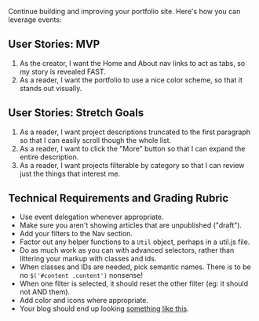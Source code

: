 
Continue building and improving your portfolio site. Here's how you can leverage events:

## User Stories: MVP
  1. As the creator, I want the Home and About nav links to act as tabs, so my story is revealed FAST.
  1. As a reader, I want the portfolio to use a nice color scheme, so that it stands out visually.

## User Stories: Stretch Goals
  1. As a reader, I want project descriptions truncated to the first paragraph so that I can easily scroll though the whole list.
  1. As a reader, I want to click the "More" button so that I can expand the entire description.
  1. As a reader, I want projects filterable by category so that I can review just the things that interest me.

## Technical Requirements and Grading Rubric
  - Use event delegation whenever appropriate.
  - Make sure you aren't showing articles that are unpublished ("draft").
  - Add your filters to the Nav section.
  - Factor out any helper functions to a `Util` object, perhaps in a util.js file.
  - Do as much work as you can with advanced selectors, rather than littering your markup with classes and ids.
  - When classes and IDs are needed, pick semantic names. There is to be no `$('#content .content')` nonsense!
  - When one filter is selected, it should reset the other filter (eg: it should not AND them).
  - Add color and icons where appropriate.
  - Your blog should end up looking [something like this](http://hijk.it/image/1C3V1S1r3H1n/Screen%20Shot%202015-11-23%20at%2012.21.45%20PM.png).
